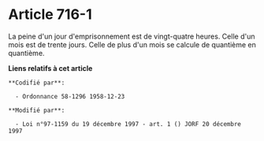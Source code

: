 # Article 716-1

La peine d'un jour d'emprisonnement est de vingt-quatre heures. Celle d'un mois est de trente jours. Celle de plus d'un mois
se calcule de quantième en quantième.

**Liens relatifs à cet article**

	**Codifié par**:

	  - Ordonnance 58-1296 1958-12-23

	**Modifié par**:

	  - Loi n°97-1159 du 19 décembre 1997 - art. 1 () JORF 20 décembre 1997
